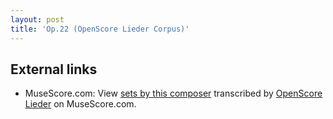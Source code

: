 ```yaml
---
layout: post
title: 'Op.22 (OpenScore Lieder Corpus)'
---
```


## External links

- MuseScore.com: View [sets by this composer] transcribed by [OpenScore Lieder] on MuseScore.com.

[sets by this composer]: https://musescore.com/openscore-lieder-corpus/sets/5109410
[OpenScore Lieder]: https://musescore.com/openscore-lieder-corpus

